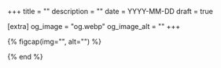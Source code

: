 +++
title = ""
description = ""
date = YYYY-MM-DD
draft = true

[extra]
og_image = "og.webp"
og_image_alt = ""
+++

{% figcap(img="", alt="") %}

{% end %}
